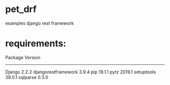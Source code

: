 # pet_drf
examples django rest framework

# requirements:
Package             Version
------------------- -------
Django              2.2.2
djangorestframework 3.9.4
pip                 19.1.1 
pytz                2019.1 
setuptools          39.0.1 
sqlparse            0.3.0
